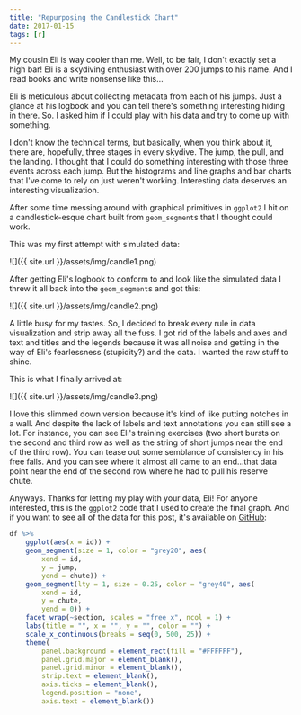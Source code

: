 ```yaml
---
title: "Repurposing the Candlestick Chart"
date: 2017-01-15
tags: [r]
---
```


My cousin Eli is way cooler than me. Well, to be fair, I don't exactly set a high bar! Eli is a skydiving enthusiast with over 200 jumps to his name. And I read books and write nonsense like this...

Eli is meticulous about collecting metadata from each of his jumps. Just a glance at his logbook and you can tell there's something interesting hiding in there. So. I asked him if I could play with his data and try to come up with something.

I don't know the technical terms, but basically, when you think about it, there are, hopefully, three stages in every skydive. The jump, the pull, and the landing. I thought that I could do something interesting with those three events across each jump. But the histograms and line graphs and bar charts that I've come to rely on just weren't working. Interesting data deserves an interesting visualization.

After some time messing around with graphical primitives in `ggplot2` I hit on a candlestick-esque chart built from `geom_segment`s that I thought could work.

This was my first attempt with simulated data:

![]({{ site.url }}/assets/img/candle1.png)

After getting Eli's logbook to conform to and look like the simulated data I threw it all back into the `geom_segment`s and got this:

![]({{ site.url }}/assets/img/candle2.png)

A little busy for my tastes. So, I decided to break every rule in data visualization and strip away all the fuss. I got rid of the labels and axes and text and titles and the legends because it was all noise and getting in the way of Eli's fearlessness (stupidity?) and the data. I wanted the raw stuff to shine.

This is what I finally arrived at:

![]({{ site.url }}/assets/img/candle3.png)

I love this slimmed down version because it's kind of like putting notches in a wall. And despite the lack of labels and text annotations you can still see a lot. For instance, you can see Eli's training exercises (two short bursts on the second and third row as well as the string of short jumps near the end of the third row). You can tease out some semblance of consistency in his free falls. And you can see where it almost all came to an end...that data point near the end of the second row where he had to pull his reserve chute.

Anyways. Thanks for letting my play with your data, Eli! For anyone interested, this is the `ggplot2` code that I used to create the final graph. And if you want to see all of the data for this post, it's available on [GitHub](https://github.com/maxhumber/maxhumber.com/tree/master/_R):

``` r
df %>% 
    ggplot(aes(x = id)) + 
    geom_segment(size = 1, color = "grey20", aes(
        xend = id,
        y = jump, 
        yend = chute)) +
    geom_segment(lty = 1, size = 0.25, color = "grey40", aes(
        xend = id,
        y = chute, 
        yend = 0)) +
    facet_wrap(~section, scales = "free_x", ncol = 1) + 
    labs(title = "", x = "", y = "", color = "") + 
    scale_x_continuous(breaks = seq(0, 500, 25)) + 
    theme(
        panel.background = element_rect(fill = "#FFFFFF"), 
        panel.grid.major = element_blank(),
        panel.grid.minor = element_blank(),
        strip.text = element_blank(),
        axis.ticks = element_blank(),
        legend.position = "none",
        axis.text = element_blank())
```